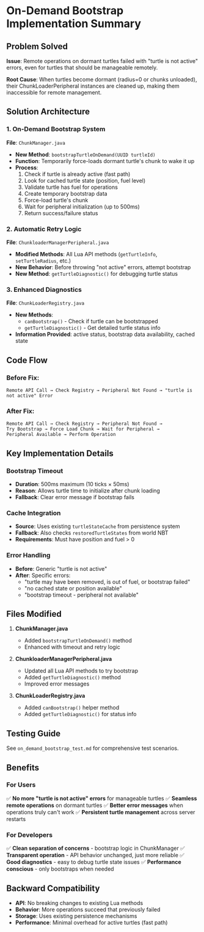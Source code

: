 # On-Demand Bootstrap Implementation Summary

## Problem Solved
**Issue**: Remote operations on dormant turtles failed with "turtle is not active" errors, even for turtles that should be manageable remotely.

**Root Cause**: When turtles become dormant (radius=0 or chunks unloaded), their ChunkLoaderPeripheral instances are cleaned up, making them inaccessible for remote management.

## Solution Architecture

### 1. On-Demand Bootstrap System
**File**: `ChunkManager.java`
- **New Method**: `bootstrapTurtleOnDemand(UUID turtleId)`
- **Function**: Temporarily force-loads dormant turtle's chunk to wake it up
- **Process**:
  1. Check if turtle is already active (fast path)
  2. Look for cached turtle state (position, fuel level)
  3. Validate turtle has fuel for operations
  4. Create temporary bootstrap data
  5. Force-load turtle's chunk
  6. Wait for peripheral initialization (up to 500ms)
  7. Return success/failure status

### 2. Automatic Retry Logic
**File**: `ChunkloaderManagerPeripheral.java`
- **Modified Methods**: All Lua API methods (`getTurtleInfo`, `setTurtleRadius`, etc.)
- **New Behavior**: Before throwing "not active" errors, attempt bootstrap
- **New Method**: `getTurtleDiagnostic()` for debugging turtle status

### 3. Enhanced Diagnostics
**File**: `ChunkLoaderRegistry.java`
- **New Methods**: 
  - `canBootstrap()` - Check if turtle can be bootstrapped
  - `getTurtleDiagnostic()` - Get detailed turtle status info
- **Information Provided**: active status, bootstrap data availability, cached state

## Code Flow

### Before Fix:
```
Remote API Call → Check Registry → Peripheral Not Found → "turtle is not active" Error
```

### After Fix:
```
Remote API Call → Check Registry → Peripheral Not Found → 
Try Bootstrap → Force Load Chunk → Wait for Peripheral → 
Peripheral Available → Perform Operation
```

## Key Implementation Details

### Bootstrap Timeout
- **Duration**: 500ms maximum (10 ticks × 50ms)
- **Reason**: Allows turtle time to initialize after chunk loading
- **Fallback**: Clear error message if bootstrap fails

### Cache Integration
- **Source**: Uses existing `turtleStateCache` from persistence system
- **Fallback**: Also checks `restoredTurtleStates` from world NBT
- **Requirements**: Must have position and fuel > 0

### Error Handling
- **Before**: Generic "turtle is not active"
- **After**: Specific errors:
  - "turtle may have been removed, is out of fuel, or bootstrap failed"
  - "no cached state or position available"
  - "bootstrap timeout - peripheral not available"

## Files Modified

1. **ChunkManager.java**
   - Added `bootstrapTurtleOnDemand()` method
   - Enhanced with timeout and retry logic

2. **ChunkloaderManagerPeripheral.java**
   - Updated all Lua API methods to try bootstrap
   - Added `getTurtleDiagnostic()` method
   - Improved error messages

3. **ChunkLoaderRegistry.java**
   - Added `canBootstrap()` helper method
   - Added `getTurtleDiagnostic()` for status info

## Testing Guide
See `on_demand_bootstrap_test.md` for comprehensive test scenarios.

## Benefits

### For Users
✅ **No more "turtle is not active" errors** for manageable turtles
✅ **Seamless remote operations** on dormant turtles
✅ **Better error messages** when operations truly can't work
✅ **Persistent turtle management** across server restarts

### For Developers  
✅ **Clean separation of concerns** - bootstrap logic in ChunkManager
✅ **Transparent operation** - API behavior unchanged, just more reliable
✅ **Good diagnostics** - easy to debug turtle state issues
✅ **Performance conscious** - only bootstraps when needed

## Backward Compatibility
- **API**: No breaking changes to existing Lua methods
- **Behavior**: More operations succeed that previously failed
- **Storage**: Uses existing persistence mechanisms
- **Performance**: Minimal overhead for active turtles (fast path)